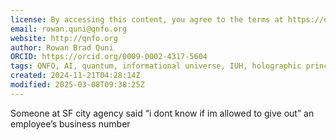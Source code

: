 ```yaml
---
license: By accessing this content, you agree to the terms at https://qnfo.org/LICENSE
email: rowan.quni@qnfo.org
website: http://qnfo.org
author: Rowan Brad Quni
ORCID: https://orcid.org/0009-0002-4317-5604
tags: QNFO, AI, quantum, informational universe, IUH, holographic principle
created: 2024-11-21T04:28:14Z
modified: 2025-03-08T09:38:25Z
---
```


Someone at SF city agency said “i dont know if im allowed to give out” an employee’s business number

